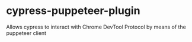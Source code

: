 # cypress-puppeteer-plugin
Allows cypress to interact with Chrome DevTool Protocol by means of the puppeteer client
